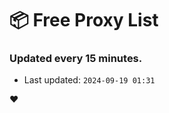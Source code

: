 # :package: Free Proxy List
### Updated every 15 minutes.

- Last updated: `2024-09-19 01:31`

:heart:

